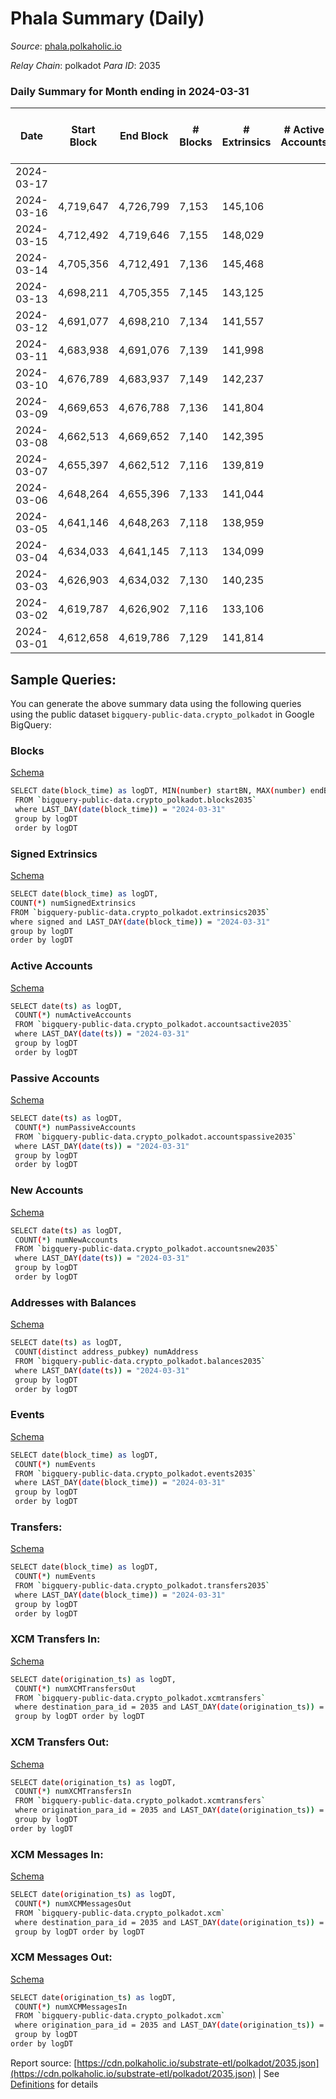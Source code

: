 # Phala Summary (Daily)

_Source_: [phala.polkaholic.io](https://phala.polkaholic.io)

*Relay Chain*: polkadot
*Para ID*: 2035



### Daily Summary for Month ending in 2024-03-31


| Date    | Start Block | End Block | # Blocks | # Extrinsics | # Active Accounts | # Passive Accounts | # New Accounts | # Addresses | # Events  | # Transfers ($USD) | # XCM Transfers In ($USD) | # XCM Transfers Out ($USD) | # XCM In | # XCM Out | Issues |
|---------|-------------|-----------|----------|--------------|-------------------|--------------------|----------------|-------------|-----------|--------------------|---------------------------|----------------------------|----------|-----------|--------|
| 2024-03-17 |  |  |  |  |  |  |  |  |  |   |   |   |  |  |  |
| 2024-03-16 | 4,719,647 | 4,726,799 | 7,153 | 145,106 |  |  |  | 5,097 | 2,285,576 | 137,117 ($269,056.94) |   |   |  |  |  |
| 2024-03-15 | 4,712,492 | 4,719,646 | 7,155 | 148,029 |  |  |  | 5,091 | 2,303,933 | 136,050 ($194,337.16) |   |   |  |  |  |
| 2024-03-14 | 4,705,356 | 4,712,491 | 7,136 | 145,468 |  |  |  | 5,090 | 2,287,326 | 136,392 ($62,797.16) |   |   |  |  |  |
| 2024-03-13 | 4,698,211 | 4,705,355 | 7,145 | 143,125 |  |  |  | 5,087 | 2,261,182 | 136,943 ($205,362.84) |   |   |  |  |  |
| 2024-03-12 | 4,691,077 | 4,698,210 | 7,134 | 141,557 |  |  |  | 5,082 | 2,248,200 | 137,266 ($59,115.07) |   |   |  |  |  |
| 2024-03-11 | 4,683,938 | 4,691,076 | 7,139 | 141,998 |  |  |  | 5,076 | 2,261,683 | 138,896 ($129,002.40) |   |   |  |  |  |
| 2024-03-10 | 4,676,789 | 4,683,937 | 7,149 | 142,237 |  |  |  | 5,069 | 2,269,237 | 139,375 ($258,491.88) |   |   |  |  |  |
| 2024-03-09 | 4,669,653 | 4,676,788 | 7,136 | 141,804 |  |  |  | 5,061 | 2,263,211 | 138,943 ($63,325.33) |   |   |  |  |  |
| 2024-03-08 | 4,662,513 | 4,669,652 | 7,140 | 142,395 |  |  |  | 5,058 | 2,281,091 | 139,789 ($203,106.61) |   |   |  |  |  |
| 2024-03-07 | 4,655,397 | 4,662,512 | 7,116 | 139,819 |  |  |  | 5,052 | 2,220,915 | 135,424 ($55,285.07) |   |   |  |  |  |
| 2024-03-06 | 4,648,264 | 4,655,396 | 7,133 | 141,044 |  |  |  | 5,050 | 2,253,121 | 138,642 ($42,269.62) |   |   |  |  |  |
| 2024-03-05 | 4,641,146 | 4,648,263 | 7,118 | 138,959 |  |  |  | 5,047 | 2,220,061 | 136,308 ($48,741.01) |   |   |  |  |  |
| 2024-03-04 | 4,634,033 | 4,641,145 | 7,113 | 134,099 |  |  |  | 5,031 | 2,137,503 | 130,854 ($1,000,450.49) |   |   |  |  |  |
| 2024-03-03 | 4,626,903 | 4,634,032 | 7,130 | 140,235 |  |  |  | 5,023 | 2,241,277 | 131,284 ($38,746.72) |   |   |  |  |  |
| 2024-03-02 | 4,619,787 | 4,626,902 | 7,116 | 133,106 |  |  |  | 5,018 | 2,125,674 | 129,982 ($46,409.72) |   |   |  |  |  |
| 2024-03-01 | 4,612,658 | 4,619,786 | 7,129 | 141,814 |  |  |  | 5,023 | 2,266,232 | 139,289 ($161,454.15) |   |   |  |  |  |

## Sample Queries:
You can generate the above summary data using the following queries using the public dataset `bigquery-public-data.crypto_polkadot` in Google BigQuery:


### Blocks 

[Schema](https://github.com/colorfulnotion/substrate-etl/blob/main/schema/blocks.json)

```bash
SELECT date(block_time) as logDT, MIN(number) startBN, MAX(number) endBN, COUNT(*) numBlocks 
 FROM `bigquery-public-data.crypto_polkadot.blocks2035`  
 where LAST_DAY(date(block_time)) = "2024-03-31" 
 group by logDT 
 order by logDT
```

### Signed Extrinsics 

[Schema](https://github.com/colorfulnotion/substrate-etl/blob/main/schema/extrinsics.json)

```bash
SELECT date(block_time) as logDT, 
COUNT(*) numSignedExtrinsics 
FROM `bigquery-public-data.crypto_polkadot.extrinsics2035`  
where signed and LAST_DAY(date(block_time)) = "2024-03-31" 
group by logDT 
order by logDT
```

### Active Accounts 

[Schema](https://github.com/colorfulnotion/substrate-etl/blob/main/schema/accountsactive.json)

```bash
SELECT date(ts) as logDT, 
 COUNT(*) numActiveAccounts 
 FROM `bigquery-public-data.crypto_polkadot.accountsactive2035` 
 where LAST_DAY(date(ts)) = "2024-03-31" 
 group by logDT 
 order by logDT
```

### Passive Accounts 

[Schema](https://github.com/colorfulnotion/substrate-etl/blob/main/schema/accountspassive.json)

```bash
SELECT date(ts) as logDT, 
 COUNT(*) numPassiveAccounts 
 FROM `bigquery-public-data.crypto_polkadot.accountspassive2035` 
 where LAST_DAY(date(ts)) = "2024-03-31" 
 group by logDT 
 order by logDT
```

### New Accounts 

[Schema](https://github.com/colorfulnotion/substrate-etl/blob/main/schema/accountsnew.json)

```bash
SELECT date(ts) as logDT, 
 COUNT(*) numNewAccounts 
 FROM `bigquery-public-data.crypto_polkadot.accountsnew2035` 
 where LAST_DAY(date(ts)) = "2024-03-31" 
 group by logDT
 order by logDT
```

### Addresses with Balances 

[Schema](https://github.com/colorfulnotion/substrate-etl/blob/main/schema/balances.json)

```bash
SELECT date(ts) as logDT,
 COUNT(distinct address_pubkey) numAddress 
 FROM `bigquery-public-data.crypto_polkadot.balances2035` 
 where LAST_DAY(date(ts)) = "2024-03-31" 
 group by logDT 
 order by logDT
```

### Events 

[Schema](https://github.com/colorfulnotion/substrate-etl/blob/main/schema/events.json)

```bash
SELECT date(block_time) as logDT, 
 COUNT(*) numEvents 
 FROM `bigquery-public-data.crypto_polkadot.events2035` 
 where LAST_DAY(date(block_time)) = "2024-03-31" 
 group by logDT 
 order by logDT
```

### Transfers:

[Schema](https://github.com/colorfulnotion/substrate-etl/blob/main/schema/transfers.json)

```bash
SELECT date(block_time) as logDT, 
 COUNT(*) numEvents 
 FROM `bigquery-public-data.crypto_polkadot.transfers2035` 
 where LAST_DAY(date(block_time)) = "2024-03-31" 
 group by logDT 
 order by logDT
```

### XCM Transfers In: 

[Schema](https://github.com/colorfulnotion/substrate-etl/blob/main/schema/xcmtransfers.json)

```bash
SELECT date(origination_ts) as logDT, 
 COUNT(*) numXCMTransfersOut 
 FROM `bigquery-public-data.crypto_polkadot.xcmtransfers` 
 where destination_para_id = 2035 and LAST_DAY(date(origination_ts)) = "2024-03-31" 
 group by logDT order by logDT
```

### XCM Transfers Out: 

[Schema](https://github.com/colorfulnotion/substrate-etl/blob/main/schema/xcmtransfers.json)

```bash
SELECT date(origination_ts) as logDT, 
 COUNT(*) numXCMTransfersIn 
 FROM `bigquery-public-data.crypto_polkadot.xcmtransfers` 
 where origination_para_id = 2035 and LAST_DAY(date(origination_ts)) = "2024-03-31" 
 group by logDT 
order by logDT
```

### XCM Messages In: 

[Schema](https://github.com/colorfulnotion/substrate-etl/blob/main/schema/xcm.json)

```bash
SELECT date(origination_ts) as logDT, 
 COUNT(*) numXCMMessagesOut 
 FROM `bigquery-public-data.crypto_polkadot.xcm` 
 where destination_para_id = 2035 and LAST_DAY(date(origination_ts)) = "2024-03-31" 
 group by logDT order by logDT
```

### XCM Messages Out: 

[Schema](https://github.com/colorfulnotion/substrate-etl/blob/main/schema/xcm.json)

```bash
SELECT date(origination_ts) as logDT, 
 COUNT(*) numXCMMessagesIn 
 FROM `bigquery-public-data.crypto_polkadot.xcm` 
 where origination_para_id = 2035 and LAST_DAY(date(origination_ts)) = "2024-03-31" 
 group by logDT 
order by logDT
```


Report source: [https://cdn.polkaholic.io/substrate-etl/polkadot/2035.json](https://cdn.polkaholic.io/substrate-etl/polkadot/2035.json) | See [Definitions](/DEFINITIONS.md) for details

